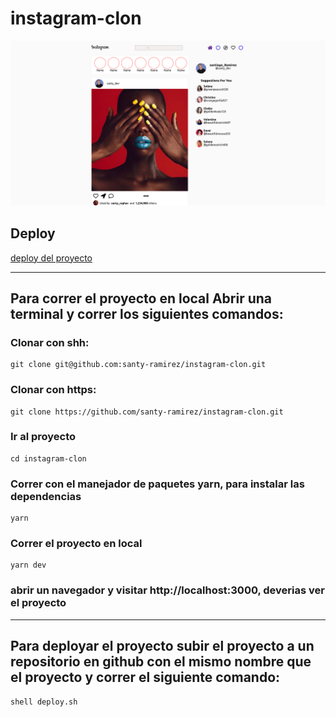 # instagram-clon

![captura](./captura.png)

## Deploy

[deploy del proyecto](https://instagram-clon-4mtjv140i-santy-ramirez.vercel.app/perfil)

----
## Para correr el proyecto en local Abrir una terminal y correr los siguientes comandos:

### Clonar con shh:
~~~
git clone git@github.com:santy-ramirez/instagram-clon.git

~~~

### Clonar con https:
~~~
git clone https://github.com/santy-ramirez/instagram-clon.git
~~~

### Ir al proyecto

~~~
cd instagram-clon
~~~
### Correr con el manejador de paquetes yarn, para instalar las dependencias

~~~
yarn 
~~~
### Correr el proyecto en local 
~~~
yarn dev
~~~

### abrir un navegador y visitar http://localhost:3000, deverias ver el proyecto 

---

## Para deployar el proyecto subir el proyecto a un repositorio en github con el mismo nombre que el proyecto y correr el siguiente comando:

~~~
shell deploy.sh
~~~
